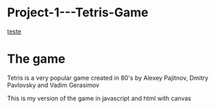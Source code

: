 
# Project-1---Tetris-Game
<a href="https://namiabe.github.io/Tetris-Game/">teste</a>
<h1>The game</h1>
<p>Tetris is a very popular game created in 80's by Alexey Pajitnov, Dmitry Pavlovsky and Vadim Gerasimov</p>
<p>This is my version of the game in javascript and html with canvas</p>